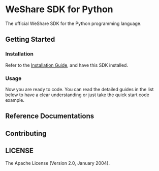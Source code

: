 # WeShare SDK for Python

The official WeShare SDK for the Python programming language.

## Getting Started

### Installation

Refer to the [Installation Guide](docs/installation.md), and have this SDK installed.

### Usage

Now you are ready to code. You can read the detailed guides in the list below to have a clear understanding or just take the quick start code example.

## Reference Documentations


## Contributing

## LICENSE

The Apache License (Version 2.0, January 2004).
